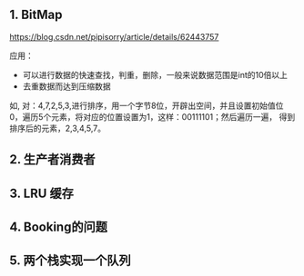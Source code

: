 ## 1. BitMap
https://blog.csdn.net/pipisorry/article/details/62443757

应用：
- 可以进行数据的快速查找，判重，删除，一般来说数据范围是int的10倍以上
- 去重数据而达到压缩数据

如, 对：4,7,2,5,3,进行排序，用一个字节8位，开辟出空间，并且设置初始值位0，遍历5个元素，将对应的位置设置为1，这样：00111101；然后遍历一遍，
得到排序后的元素，2,3,4,5,7。

## 2. 生产者消费者

## 3. LRU 缓存

## 4. Booking的问题

## 5. 两个栈实现一个队列
